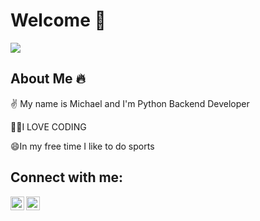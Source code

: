 # Welcome 👋

![](https://komarev.com/ghpvc/?username=BigMishuil)

## About Me 🔥
✌️ My name is Michael and I'm Python Backend Developer

👩‍💻I LOVE CODING

😄In my free time I like to do sports


## Connect with me:



[<img align="left" alt="BigMishuil | Instagram" width="22px" src="https://icon-icons.com/ru/4202090instagramlogosocialsocialmedia-115598_115703.svg" />][instagram]
 [<img align="left" alt="BigMishuil | VK" width="22px" src="https://cdn.jsdelivr.net/npm/simple-icons@v3/icons/vk.svg" />][vk]












[instagram]: https://www.instagram.com/dumb.meytt/
[vk]: https://vk.com/prettymeyt

